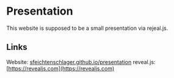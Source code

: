 # Presentation

This website is supposed to be a small presentation via rejeal.js.

## Links

Website: [sfeichtenschlager.github.io/presentation](https://sfeichtenschlager.github.io/presentation)
reveal.js: [https://revealjs.com](https://revealjs.com)